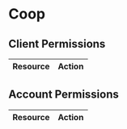 # Coop


## Client Permissions
| Resource | Action |
| -------- | ------ |

## Account Permissions
| Resource | Action |
| -------- | ------ |

